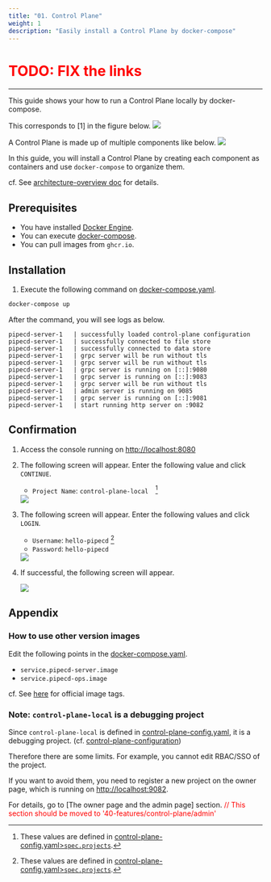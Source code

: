 ```yaml
---
title: "01. Control Plane"
weight: 1
description: "Easily install a Control Plane by docker-compose"
---
```


# <span style="color:red">TODO: FIX the links</span>
---

This guide shows your how to run a Control Plane locally by docker-compose.

This corresponds to [1] in the figure below.
<img src="/images/30-local-run/architecture.png">

A Control Plane is made up of multiple components like below.
<img src="/images/control-plane-architecture.png">

In this guide, you will install a Control Plane by creating each component as containers and use `docker-compose` to organize them.

cf. See [architecture-overview doc](https://pipecd.dev/docs/user-guide/managing-controlplane/architecture-overview/) for details.

## Prerequisites

- You have installed [Docker Engine](https://docs.docker.com/engine/).
- You can execute [docker-compose](https://docs.docker.jp/compose/install.html).
- You can pull images from `ghcr.io`.


## Installation

1. Execute the following command on [docker-compose.yaml](https://github.com/ca-dp/pipecd-tutorial/tree/main/src/03-local-run/01-control-plane/docker-compose.yaml).
```sh
docker-compose up
```

After the command, you will see logs as below.
```log
pipecd-server-1   | successfully loaded control-plane configuration
pipecd-server-1   | successfully connected to file store
pipecd-server-1   | successfully connected to data store
pipecd-server-1   | grpc server will be run without tls
pipecd-server-1   | grpc server will be run without tls
pipecd-server-1   | grpc server is running on [::]:9080
pipecd-server-1   | grpc server is running on [::]:9083
pipecd-server-1   | grpc server will be run without tls
pipecd-server-1   | admin server is running on 9085
pipecd-server-1   | grpc server is running on [::]:9081
pipecd-server-1   | start running http server on :9082
```

## Confirmation

1. Access the console running on [http://localhost:8080](http://localhost:8080)
2. The following screen will appear. Enter the following value and click `CONTINUE`.
   - `Project Name`: `control-plane-local`　[^1]

    <img src="/images/ui/login1.png">

3. The following screen will appear. Enter the following values and click `LOGIN`.
   - `Username`: `hello-pipecd` [^1]
   - `Password`: `hello-pipecd`

    <img src="/images/ui/login2.png">

4. If successful, the following screen will appear.

    <img src="/images/ui/applications.png">

[^1]: These values are defined in [control-plane-config.yaml>`spec.projects`](https://github.com/ca-dp/pipecd-tutorial/tree/main/src/volume/pipecd-config/control-plane-config.yaml).



## Appendix


### How to use other version images

Edit the following points in the [docker-compose.yaml](https://github.com/ca-dp/pipecd-tutorial/tree/main/src/03-local-run/01-control-plane/docker-compose.yaml).
- `service.pipecd-server.image`
- `service.pipecd-ops.image`

cf. See [here](https://github.com/pipe-cd/pipecd/pkgs/container/pipecd) for official image tags.


### Note: `control-plane-local` is a debugging project


Since `control-plane-local` is defined in [control-plane-config.yaml](https://github.com/ca-dp/pipecd-tutorial/tree/main/src/volume/pipecd-config/control-plane-config.yaml), it is a debugging project. (cf. [control-plane-configuration](https://pipecd.dev/docs/user-guide/managing-controlplane/configuration-reference/#control-plane-configuration))

Therefore there are some limits. For example, you cannot edit RBAC/SSO of the project.

If you want to avoid them, you need to register a new project on the owner page, which is running on [http://localhost:9082](http://localhost:9082).

For details, go to [The owner page and the admin page] section.
<span style="color:red">// This section should be moved to '40-features/control-plane/admin'</span>